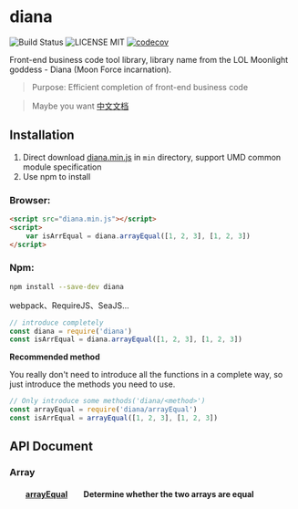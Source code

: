 # diana

![Build Status](https://travis-ci.org/MuYunyun/mtool.svg?branch=master) ![LICENSE MIT](https://img.shields.io/npm/l/express.svg) [![codecov](https://codecov.io/gh/MuYunyun/diana/branch/master/graph/badge.svg)](https://codecov.io/gh/MuYunyun/diana)

Front-end business code tool library, library name from the LOL Moonlight goddess - Diana (Moon Force incarnation).

> Purpose: Efficient completion of front-end business code

> Maybe you want [中文文档](https://github.com/MuYunyun/diana/blob/master/README-zh_cn.md)

## Installation

1. Direct download [diana.min.js](https://github.com/proYang/outils/blob/master/min/outils.min.js) in `min` directory, support UMD common module specification
2. Use npm to install

### Browser:

``` html
<script src="diana.min.js"></script>
<script>
    var isArrEqual = diana.arrayEqual([1, 2, 3], [1, 2, 3])
</script>
```

### Npm:

```bash
npm install --save-dev diana
```

webpack、RequireJS、SeaJS...
```js
// introduce completely
const diana = require('diana')
const isArrEqual = diana.arrayEqual([1, 2, 3], [1, 2, 3])
```

**Recommended method**

You really don't need to introduce all the functions in a complete way, so just introduce the methods you need to use.
``` javascript
// Only introduce some methods('diana/<method>')
const arrayEqual = require('diana/arrayEqual')
const isArrEqual = arrayEqual([1, 2, 3], [1, 2, 3])
```

## API Document

### Array
#### &emsp;&emsp;[arrayEqual](https://github.com/MuYunyun/diana/blob/master/src/index.js)&emsp;&emsp;Determine whether the two arrays are equal